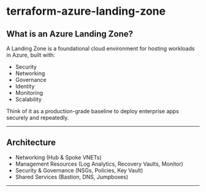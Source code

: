 # terraform-azure-landing-zone

## What is an Azure Landing Zone?

A Landing Zone is a foundational cloud environment for hosting workloads in Azure, built with:

- Security
- Networking
- Governance
- Identity
- Monitoring
- Scalability

Think of it as a production-grade baseline to deploy enterprise apps securely and repeatedly.

---

## Architecture

- Networking (Hub & Spoke VNETs)
- Management Resources (Log Analytics, Recovery Vaults, Monitor)
- Security & Governance (NSGs, Policies, Key Vault)
- Shared Services (Bastion, DNS, Jumpboxes)

---

